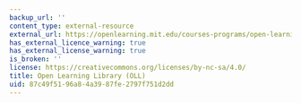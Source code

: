 ```yaml
---
backup_url: ''
content_type: external-resource
external_url: https://openlearning.mit.edu/courses-programs/open-learning-library
has_external_licence_warning: true
has_external_license_warning: true
is_broken: ''
license: https://creativecommons.org/licenses/by-nc-sa/4.0/
title: Open Learning Library (OLL)
uid: 87c49f51-96a8-4a39-87fe-2797f751d2dd
---
```

